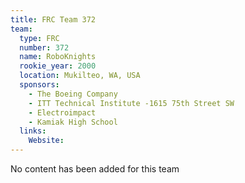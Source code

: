 ```yaml
---
title: FRC Team 372
team:
  type: FRC
  number: 372
  name: RoboKnights
  rookie_year: 2000
  location: Mukilteo, WA, USA
  sponsors:
    - The Boeing Company
    - ITT Technical Institute -1615 75th Street SW
    - Electroimpact
    - Kamiak High School
  links:
    Website: 
---
```

No content has been added for this team